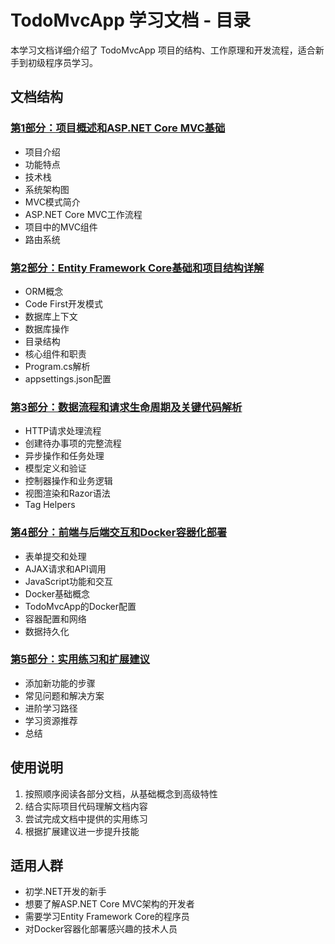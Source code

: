 # TodoMvcApp 学习文档 - 目录

本学习文档详细介绍了 TodoMvcApp 项目的结构、工作原理和开发流程，适合新手到初级程序员学习。

## 文档结构

### [第1部分：项目概述和ASP.NET Core MVC基础](TodoMvcApp学习文档_第1部分.md)
- 项目介绍
- 功能特点
- 技术栈
- 系统架构图
- MVC模式简介
- ASP.NET Core MVC工作流程
- 项目中的MVC组件
- 路由系统

### [第2部分：Entity Framework Core基础和项目结构详解](TodoMvcApp学习文档_第2部分.md)
- ORM概念
- Code First开发模式
- 数据库上下文
- 数据库操作
- 目录结构
- 核心组件和职责
- Program.cs解析
- appsettings.json配置

### [第3部分：数据流程和请求生命周期及关键代码解析](TodoMvcApp学习文档_第3部分.md)
- HTTP请求处理流程
- 创建待办事项的完整流程
- 异步操作和任务处理
- 模型定义和验证
- 控制器操作和业务逻辑
- 视图渲染和Razor语法
- Tag Helpers

### [第4部分：前端与后端交互和Docker容器化部署](TodoMvcApp学习文档_第4部分.md)
- 表单提交和处理
- AJAX请求和API调用
- JavaScript功能和交互
- Docker基础概念
- TodoMvcApp的Docker配置
- 容器配置和网络
- 数据持久化

### [第5部分：实用练习和扩展建议](TodoMvcApp学习文档_第5部分.md)
- 添加新功能的步骤
- 常见问题和解决方案
- 进阶学习路径
- 学习资源推荐
- 总结

## 使用说明

1. 按照顺序阅读各部分文档，从基础概念到高级特性
2. 结合实际项目代码理解文档内容
3. 尝试完成文档中提供的实用练习
4. 根据扩展建议进一步提升技能

## 适用人群

- 初学.NET开发的新手
- 想要了解ASP.NET Core MVC架构的开发者
- 需要学习Entity Framework Core的程序员
- 对Docker容器化部署感兴趣的技术人员 